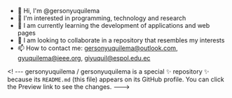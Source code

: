 - 👋 Hi, I'm @gersonyuquilema
- 👀 I'm interested in programming, technology and research
- 🌱 I am currently learning the development of applications and web pages
- 💞️ I am looking to collaborate in a repository that resembles my interests
- 📫 How to contact me: gersonyuquilema@outlook.com, gyuquilema@ieee.org, giyuquil@espol.edu.ec

<! ---
gersonyuquilema / gersonyuquilema is a special ✨ repository ✨ because its `README.md` (this file) appears on its GitHub profile.
You can click the Preview link to see the changes.
--->
